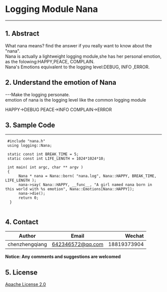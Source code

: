 # Logging Module Nana
---
## 1. Abstract

What nana means? find the answer if you really want to know about the "nana".<br/>
Nana is actually a lightweight logging module,she has her personal emotion, as the folowing:HAPPY,PEACE, COMPLAIN.<br/>
Nana's Emotions equivalent to the logging level:DEBUG, INFO ,ERROR.<br/>  

## 2. Understand the emotion of Nana

---Make the logging personate.<br/> 
emotion of nana is the logging level like the common logging module

HAPPY->DEBUG
PEACE->INFO
COMPLAIN->ERROR

## 3. Sample Code
-----------

``` 
 #include "nana.h"
 using logging::Nana;
 
 static const int BREAK_TIME = 5;
 static const int LIFE_LENGTH = 1024*1024*10;
 
 int main( int argc, char ** argv )
 {
      Nana * nana = Nana::born( "nana.log", Nana::HAPPY, BREAK_TIME, LIFE_LENGTH );
      nana->say( Nana::HAPPY, __func__, "A girl named nana born in this world with %s emotion", Nana::Emotions[Nana::HAPPY]);
      nana->die();
      return 0;
  }
  
```

## 4. Contact

|Author          | Email            | Wechat      |
| ---------------|:----------------:| -----------:|
| chenzhengqiang | 642346572@qq.com | 18819373904 |

**Notice:  Any comments and suggestions are welcomed**

## 5. License
[Apache License 2.0](./LICENSE)
